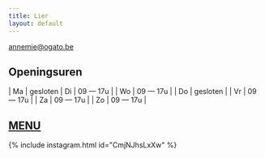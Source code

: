 ```yaml
---
title: Lier
layout: default
---
```


[annemie@ogato.be](mailto:annemie@ogato.be)

## Openingsuren

| Ma | gesloten
| Di | 09 &mdash; 17u |
| Wo | 09 &mdash; 17u |
| Do | gesloten |
| Vr | 09 &mdash; 17u |
| Za | 09 &mdash; 17u |
| Zo | 09 &mdash; 17u |

## [MENU](/menu.pdf)

{% include instagram.html id="CmjNJhsLxXw" %}
